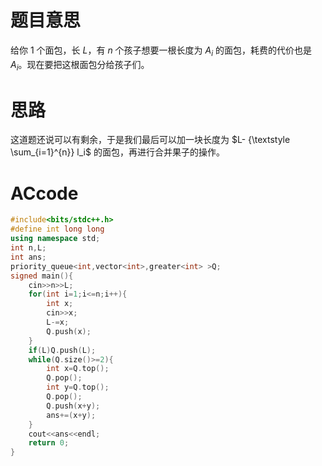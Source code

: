 # 题目意思
给你 $1$ 个面包，长 $L$，有 $n$ 个孩子想要一根长度为 $A_i$ 的面包，耗费的代价也是 $A_i$。现在要把这根面包分给孩子们。

# 思路

这道题还说可以有剩余，于是我们最后可以加一块长度为 $L- {\textstyle \sum_{i=1}^{n}} l_i$ 的面包，再进行合并果子的操作。

# ACcode
```cpp
#include<bits/stdc++.h>
#define int long long
using namespace std;
int n,L;
int ans;
priority_queue<int,vector<int>,greater<int> >Q;
signed main(){
	cin>>n>>L;
	for(int i=1;i<=n;i++){
		int x;
		cin>>x;
		L-=x;
		Q.push(x);
	}
	if(L)Q.push(L);
	while(Q.size()>=2){
		int x=Q.top();
		Q.pop();
		int y=Q.top();
		Q.pop();
		Q.push(x+y);
		ans+=(x+y);
	}
	cout<<ans<<endl;
	return 0;
}
```
